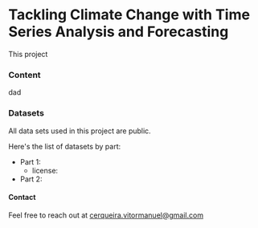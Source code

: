 # Tackling Climate Change with Time Series Analysis and Forecasting

This project

### Content

dad

### Datasets

All data sets used in this project are public.

Here's the list of datasets by part:

- Part 1: 
  - license: 
- Part 2: 

#### Contact


Feel free to reach out at cerqueira.vitormanuel@gmail.com